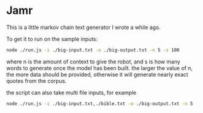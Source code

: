 # Jamr

This is a little markov chain text generator I wrote a while ago.

To get it to run on the sample inputs:
```sh
node ./run.js -i ./big-input.txt -o ./big-output.txt -n 5 -s 100
```

where n is the amount of context to give the robot, and s is how many words to generate once the model has been built.
the larger the value of n, the more data should be provided, otherwise it will generate nearly exact quotes from the corpus.

the script can also take multi file inputs, for example

```sh
node ./run.js -i ./big-input.txt,./bible.txt -o ./big-output.txt -n 5 -s 100
```
